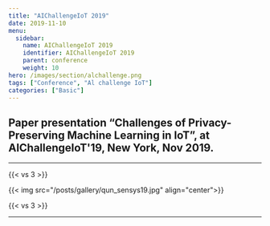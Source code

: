 ```yaml
---
title: "AIChallengeIoT 2019"
date: 2019-11-10
menu:
  sidebar:
    name: AIChallengeIoT 2019
    identifier: AIChallengeIoT 2019
    parent: conference
    weight: 10
hero: /images/section/alchallenge.png
tags: ["Conference", "Al challenge IoT"]
categories: ["Basic"]
---
```


## Paper presentation “Challenges of Privacy-Preserving Machine Learning in IoT”, at AIChallengeIoT'19, New York, Nov 2019.
---
{{< vs 3 >}}

{{< img src="/posts/gallery/qun_sensys19.jpg" align="center">}}

{{< vs 3 >}}

---
